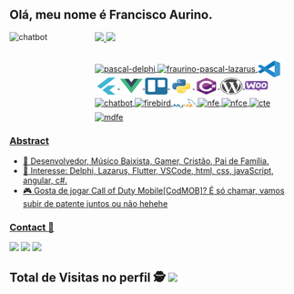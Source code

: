 ## Olá, meu nome é Francisco Aurino.
<div>
<a href="https://github.com/fraurino"> 
 <img align="left" height="150" width="150" alt="chatbot" src="https://cdn.dribbble.com/users/37530/screenshots/2937858/drib_blink_bot.gif">
 <p>
<img height="120em" src="https://github-readme-stats.vercel.app/api?username=fraurino&show_icons=true&theme=dark&include_all_commits=true&count_private=true"/>
<img height="120em" src="https://github-readme-stats.vercel.app/api/top-langs/?username=fraurino&layout=compact&langs_count=5&theme=dark"/>

</div>
 <div style="display: inline_block"><br>

<!--code-->
<img align="center" alt="pascal-delphi" height="30" width="40" src="https://spng.subpng.com/20181202/wsq/kisspng-delphi-embarcadero-technologies-object-pascal-cb-ioda-development-amp-design-solutions-5c03ef93c53a82.0633383315437618118079.jpg">
<img align="center" alt="fraurino-pascal-lazarus" height="30" width="40" src="https://www.bverhue.nl/delphisvg/wp-content/uploads/2019/09/lazarus.png">
<img align="center" alt="vscode" height="30" width="40" src="https://raw.githubusercontent.com/devicons/devicon/master/icons/vscode/vscode-original.svg">
<img align="center" alt="flutter" height="30" width="40" src="https://raw.githubusercontent.com/devicons/devicon/master/icons/flutter/flutter-plain.svg">
<img align="center" alt="vue" height="30" width="40" src="https://raw.githubusercontent.com/devicons/devicon/master/icons/vuejs/vuejs-original.svg">


<img align="center" alt="trello" height="30" width="40" src="https://raw.githubusercontent.com/devicons/devicon/master/icons/trello/trello-plain.svg">


<img align="center" alt="Python" height="30" width="40" src="https://raw.githubusercontent.com/devicons/devicon/master/icons/python/python-original.svg">
<img align="center" alt="Csharp" height="30" width="40" src="https://raw.githubusercontent.com/devicons/devicon/master/icons/csharp/csharp-original.svg">

<!--website-->
<img align="center" alt="Wordpress" height="30" width="40" src="https://raw.githubusercontent.com/devicons/devicon/master/icons/wordpress/wordpress-plain.svg">
<img align="center" alt="woocommerce" height="30" width="40" src="https://raw.githubusercontent.com/devicons/devicon/master/icons/woocommerce/woocommerce-plain.svg">

<img align="center" alt="chatbot" height="30" width="40" src="https://cdn.shopify.com/app-store/listing_images/ba8bf84d0f9ae4222730eca1ab6a980b/icon/COKu9ab0lu8CEAE=.png?height=84&width=84">


<!--sgdb-->
<img align="center" alt="firebird" height="30" width="40" src="https://upload.wikimedia.org/wikipedia/commons/8/8e/Firebird_logo.svg">
<img align="center" alt="muysql" height="30" width="40" src="https://raw.githubusercontent.com/devicons/devicon/master/icons/mysql/mysql-original-wordmark.svg">
 
 

<!--documento fiscais-->
 <img align="center" alt="nfe" height="30" width="40" src="https://img.icons8.com/color/452/nota-fiscal-eletronica.png">
 <img align="center" alt="nfce" height="30" width="40" src="https://img.icons8.com/color/48/000000/cupom-fiscal-eletronica.png">
 <img align="center" alt="cte" height="30" width="40" src="https://img.icons8.com/color/48/000000/conhecimento-transporte-eletronica.png">
 <img align="center" alt="mdfe" height="30" width="40" src="https://img.icons8.com/color/48/000000/manifesto-eletronica-de-documentos-fiscais.png">
 
</div>

### Abstract
- 🌱 Desenvolvedor, Músico Baixista, Gamer, Cristão, Pai de Família.
- 💙 Interesse: Delphi, Lazarus, Flutter, VSCode,  html, css, javaScript, angular, c#.
- :video_game: Gosta de jogar Call of Duty Mobile[CodMOB]? É só chamar, vamos subir de patente juntos ou não hehehe

 
### Contact :iphone:

<div> 
 
<a href="https://www.youtube.com/channel/UC9fYxw10OOsGWkKl2NAhjiw" target="_blank"><img src="https://img.shields.io/badge/YouTube-FF0000?style=for-the-badge&logo=youtube&logoColor=white" target="_blank"></a>
<a href = "mailto:franciscoaurino@gmail.com"><img src="https://img.shields.io/badge/-Gmail-%23333?style=for-the-badge&logo=gmail&logoColor=white" target="_blank"></a>
<a href="https://www.linkedin.com/in/francisco-aurino-3a6847181/" target="_blank"><img src="https://img.shields.io/badge/-LinkedIn-%230077B5?style=for-the-badge&logo=linkedin&logoColor=white" target="_blank"></a> 

</div>

 <p align="center"> 

 ## Total de Visitas no perfil :detective: <img alingn="center" src="https://profile-counter.glitch.me/fraurino/count.svg" />
   
 </p>
